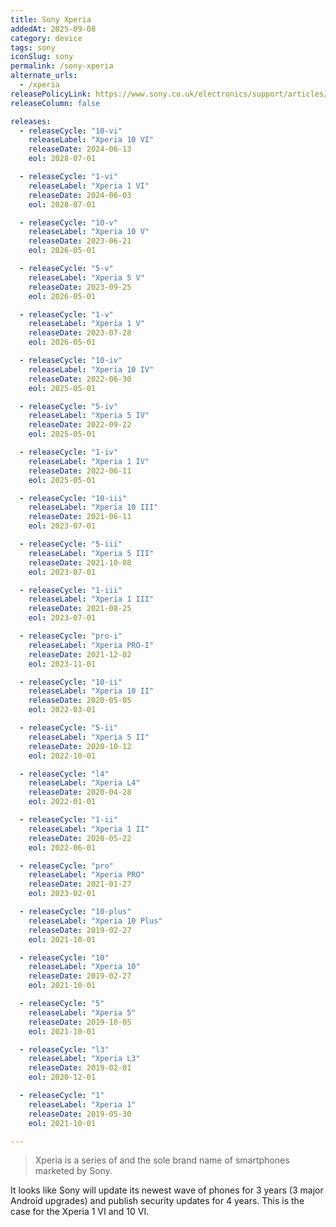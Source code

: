 ```yaml
---
title: Sony Xperia
addedAt: 2025-09-08
category: device
tags: sony
iconSlug: sony
permalink: /sony-xperia
alternate_urls:
  - /xperia
releasePolicyLink: https://www.sony.co.uk/electronics/support/articles/SX243901
releaseColumn: false

releases:
  - releaseCycle: "10-vi"
    releaseLabel: "Xperia 10 VI"
    releaseDate: 2024-06-13
    eol: 2028-07-01

  - releaseCycle: "1-vi"
    releaseLabel: "Xperia 1 VI"
    releaseDate: 2024-06-03
    eol: 2028-07-01

  - releaseCycle: "10-v"
    releaseLabel: "Xperia 10 V"
    releaseDate: 2023-06-21
    eol: 2026-05-01

  - releaseCycle: "5-v"
    releaseLabel: "Xperia 5 V"
    releaseDate: 2023-09-25
    eol: 2026-05-01

  - releaseCycle: "1-v"
    releaseLabel: "Xperia 1 V"
    releaseDate: 2023-07-28
    eol: 2026-05-01

  - releaseCycle: "10-iv"
    releaseLabel: "Xperia 10 IV"
    releaseDate: 2022-06-30
    eol: 2025-05-01

  - releaseCycle: "5-iv"
    releaseLabel: "Xperia 5 IV"
    releaseDate: 2022-09-22
    eol: 2025-05-01

  - releaseCycle: "1-iv"
    releaseLabel: "Xperia 1 IV"
    releaseDate: 2022-06-11
    eol: 2025-05-01

  - releaseCycle: "10-iii"
    releaseLabel: "Xperia 10 III"
    releaseDate: 2021-06-11
    eol: 2023-07-01

  - releaseCycle: "5-iii"
    releaseLabel: "Xperia 5 III"
    releaseDate: 2021-10-08
    eol: 2023-07-01

  - releaseCycle: "1-iii"
    releaseLabel: "Xperia 1 III"
    releaseDate: 2021-08-25
    eol: 2023-07-01

  - releaseCycle: "pro-i"
    releaseLabel: "Xperia PRO-I"
    releaseDate: 2021-12-02
    eol: 2023-11-01

  - releaseCycle: "10-ii"
    releaseLabel: "Xperia 10 II"
    releaseDate: 2020-05-05
    eol: 2022-03-01

  - releaseCycle: "5-ii"
    releaseLabel: "Xperia 5 II"
    releaseDate: 2020-10-12
    eol: 2022-10-01

  - releaseCycle: "l4"
    releaseLabel: "Xperia L4"
    releaseDate: 2020-04-28
    eol: 2022-01-01

  - releaseCycle: "1-ii"
    releaseLabel: "Xperia 1 II"
    releaseDate: 2020-05-22
    eol: 2022-06-01

  - releaseCycle: "pro"
    releaseLabel: "Xperia PRO"
    releaseDate: 2021-01-27
    eol: 2023-02-01

  - releaseCycle: "10-plus"
    releaseLabel: "Xperia 10 Plus"
    releaseDate: 2019-02-27
    eol: 2021-10-01

  - releaseCycle: "10"
    releaseLabel: "Xperia 10"
    releaseDate: 2019-02-27
    eol: 2021-10-01

  - releaseCycle: "5"
    releaseLabel: "Xperia 5"
    releaseDate: 2019-10-05
    eol: 2021-10-01

  - releaseCycle: "l3"
    releaseLabel: "Xperia L3"
    releaseDate: 2019-02-01
    eol: 2020-12-01

  - releaseCycle: "1"
    releaseLabel: "Xperia 1"
    releaseDate: 2019-05-30
    eol: 2021-10-01

---
```


> Xperia is a series of and the sole brand name of smartphones marketed by Sony.

It looks like Sony will update its newest wave of phones for 3 years (3 major Android upgrades) and publish security updates for 4 years.
This is the case for the Xperia 1 VI and 10 VI.
